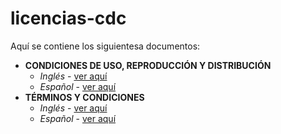 # licencias-cdc


Aquí se contiene los siguientesa documentos:


* **CONDICIONES DE USO, REPRODUCCIÓN Y DISTRIBUCIÓN** 
	- *Inglés* - [ver aquí](https://github.com/APIHub-CdC/licencias-cdc/blob/master/English/License.txt)
	- *Español* - [ver aquí](https://github.com/APIHub-CdC/licencias-cdc/blob/master/English/Notice.txt)
* **TÉRMINOS Y CONDICIONES**
	- *Inglés* - [ver aquí](https://github.com/APIHub-CdC/licencias-cdc/blob/master/Spanish/Licencia.txt)
	- *Español* - [ver aquí](https://github.com/APIHub-CdC/licencias-cdc/blob/master/Spanish/Terminos_y_condiciones.txt)
